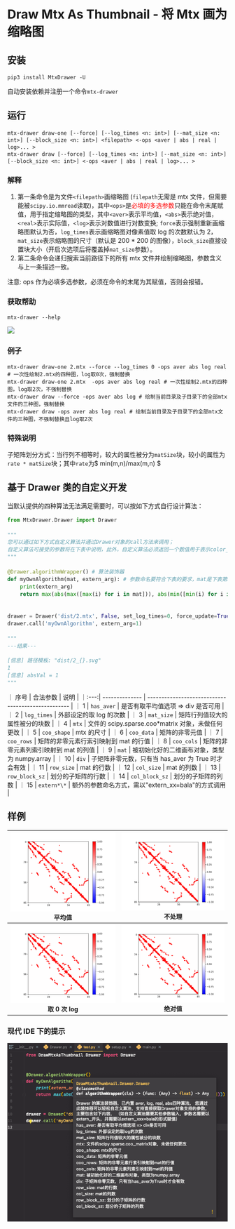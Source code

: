 # Draw Mtx As Thumbnail - 将 Mtx 画为缩略图

## 安装

```shell
pip3 install MtxDrawer -U
```

自动安装依赖并注册一个命令`mtx-drawer`

## 运行

```shell
mtx-drawer draw-one [--force] [--log_times <n: int>] [--mat_size <n: int>] [--block_size <n: int>] <filepath> <-ops <aver | abs | real | log>... >
mtx-drawer draw [--force] [--log_times <n: int>] [--mat_size <n: int>] [--block_size <n: int>] <-ops <aver | abs | real | log>... >
```

### 解释

1. 第一条命令是为文件`<filepath>`画缩略图 (`filepath`无需是 mtx 文件，但需要能被`scipy.io.mmread`读取)，其中`<ops>`是<font color="red">必填的多选参数</font>只能在命令末尾赋值，用于指定缩略图的类型，其中`<aver>`表示平均值，`<abs>`表示绝对值，`<real>`表示实际值，`<log>`表示对数值进行对数变换; `force`表示强制重新画缩略图默认为否，`log_times`表示画缩略图对像素值取 log 的次数默认为 2，`mat_size`表示缩略图的尺寸（默认是 200 \* 200 的图像），`block_size`直接设置块大小（开启次选项后将覆盖掉`mat_size`参数）。
2. 第二条命令会递归搜索当前路径下的所有 mtx 文件并绘制缩略图，参数含义与上一条描述一致。

注意: ops 作为必填多选参数，必须在命令的末尾为其赋值，否则会报错。

### 获取帮助

```shell
mtx-drawer --help
```

![](https://cos.rhythmlian.cn/ImgBed/1a5f9059ad00e7774379d8a4c44495f7.png)

### 例子

```shell
mtx-drawer draw-one 2.mtx --force --log_times 0 -ops aver abs log real # 一次性绘制2.mtx的四种图，log取0次，强制替换
mtx-drawer draw-one 2.mtx  -ops aver abs log real # 一次性绘制2.mtx的四种图，log取2次，不强制替换
mtx-drawer draw --force -ops aver abs log # 绘制当前目录及子目录下的全部mtx文件的三种图，强制替换
mtx-drawer draw -ops aver abs log real # 绘制当前目录及子目录下的全部mtx文件的三种图，不强制替换且log取2次
```

### 特殊说明

子矩阵划分方式：当行列不相等时，较大的属性被分为`matSize`块，较小的属性为`rate * matSize`块；其中`rate`为$ min(m,n)/max(m,n) $

## 基于 Drawer 类的自定义开发

当默认提供的四种算法无法满足需要时，可以按如下方式自行设计算法：

```python
from MtxDrawer.Drawer import Drawer

"""
您可以通过如下方式自定义算法并通过Drawer对象的call方法来调用；
自定义算法可接受的参数将在下表中说明，此外，自定义算法必须返回一个数值用于表示color_bar的显示范围（返回1则表示-1~1）
"""

@Drawer.algorithmWrapper() # 算法装饰器
def myOwnAlgorithm(mat, extern_arg): # 参数命名要符合下表的要求，mat是下表第9项，extern_arg是下表第15项
    print(extern_arg)
    return max(abs(max([max(i) for i in mat])), abs(min([min(i) for i in mat])))


drawer = Drawer('dist/2.mtx', False, set_log_times=0, force_update=True)
drawer.call('myOwnAlgorithm', extern_arg=1)

"""
---结果---

[信息] 路径模板: "dist/2_{}.svg"
1
[信息] absVal = 1
"""
```

｜ 序号 | 合法参数 | 说明 |
｜:---:| -------------- | -------------------------------------------------- |
｜ 1 | `has_aver` | 是否有取平均值选项 => div 是否可用 |
｜ 2 | `log_times` | 外部设定的取 log 的次数 |
｜ 3 | `mat_size` | 矩阵行列值较大的属性被分的块数 |
｜ 4 | `mtx` | 文件的 scipy.sparse.coo*matrix 对象，未做任何更改 |
｜ 5 | `coo_shape` | mtx 的尺寸 |
｜ 6 | `coo_data` | 矩阵的非零元值 |
｜ 7 | `coo_rows` | 矩阵的非零元素行索引映射到 mat 的行值 |
｜ 8 | `coo_cols` | 矩阵的非零元素列索引映射到 mat 的列值 |
｜ 9 | `mat` | 被初始化好的二维画布对象，类型为 numpy.array |
｜ 10 | `div` | 子矩阵非零元数，只有当 has_aver 为 True 时才会有效 |
｜ 11 | `row_size` | mat 的行数 |
｜ 12 | `col_size` | mat 的列数 |
｜ 13 | `row_block_sz` | 划分的子矩阵的行数 |
｜ 14 | `col_block_sz` | 划分的子矩阵的列数 |
｜ 15 | `extern*\*` | 额外的参数命名方式，需以"extern_xx=bala"的方式调用 |

## 样例

|      ![](./img/ash85_aver.png)<br />平均值       |    ![](./img/ash85_real.png)<br />不处理    |
| :----------------------------------------------: | :-----------------------------------------: |
| ![](./img/ash85_log.png)<br /><b>取 0 次 log</b> | ![](./img/ash85_abs.png)<br /><b>绝对值</b> |

### 现代 IDE 下的提示

![](./img/1.png)
